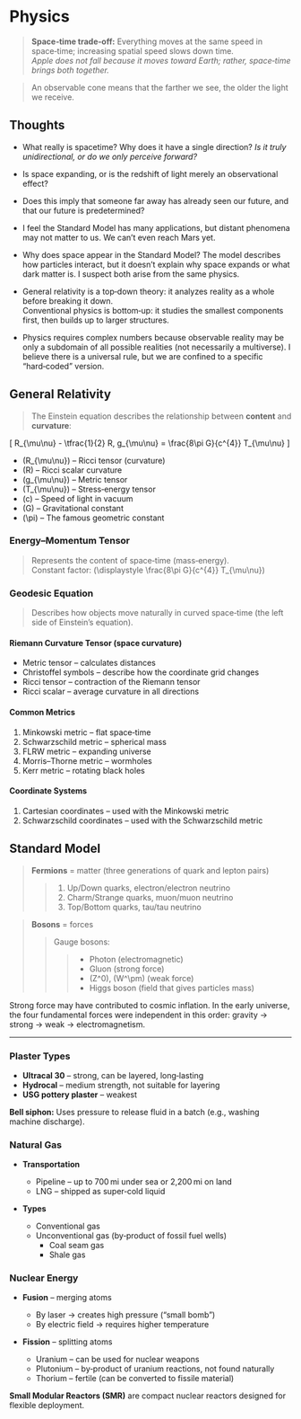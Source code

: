 # Physics

> **Space‑time trade‑off:** Everything moves at the same speed in space‑time; increasing spatial speed slows down time.  
> *Apple does not fall because it moves toward Earth; rather, space‑time brings both together.*

> An observable cone means that the farther we see, the older the light we receive.

## Thoughts

- What really is spacetime? Why does it have a single direction? *Is it truly unidirectional, or do we only perceive forward?*  
- Is space expanding, or is the redshift of light merely an observational effect?

- Does this imply that someone far away has already seen our future, and that our future is predetermined?

- I feel the Standard Model has many applications, but distant phenomena may not matter to us. We can’t even reach Mars yet.

- Why does space appear in the Standard Model? The model describes how particles interact, but it doesn’t explain why space expands or what dark matter is. I suspect both arise from the same physics.

- General relativity is a top‑down theory: it analyzes reality as a whole before breaking it down.  
  Conventional physics is bottom‑up: it studies the smallest components first, then builds up to larger structures.

- Physics requires complex numbers because observable reality may be only a subdomain of all possible realities (not necessarily a multiverse). I believe there is a universal rule, but we are confined to a specific “hard‑coded” version.

## General Relativity

> The Einstein equation describes the relationship between **content** and **curvature**:

\[
R_{\mu\nu} - \tfrac{1}{2} R\, g_{\mu\nu} = \frac{8\pi G}{c^{4}} T_{\mu\nu}
\]

- \(R_{\mu\nu}\) – Ricci tensor (curvature)  
- \(R\) – Ricci scalar curvature  
- \(g_{\mu\nu}\) – Metric tensor  
- \(T_{\mu\nu}\) – Stress‑energy tensor  
- \(c\) – Speed of light in vacuum  
- \(G\) – Gravitational constant  
- \(\pi\) – The famous geometric constant  

### Energy–Momentum Tensor
> Represents the content of space‑time (mass‑energy).  
Constant factor: \(\displaystyle \frac{8\pi G}{c^{4}} T_{\mu\nu}\)

### Geodesic Equation
> Describes how objects move naturally in curved space‑time (the left side of Einstein’s equation).

#### Riemann Curvature Tensor (space curvature)
- Metric tensor – calculates distances  
- Christoffel symbols – describe how the coordinate grid changes  
- Ricci tensor – contraction of the Riemann tensor  
- Ricci scalar – average curvature in all directions  

#### Common Metrics
1. Minkowski metric – flat space‑time  
2. Schwarzschild metric – spherical mass  
3. FLRW metric – expanding universe  
4. Morris–Thorne metric – wormholes  
5. Kerr metric – rotating black holes  

#### Coordinate Systems
1. Cartesian coordinates – used with the Minkowski metric  
2. Schwarzschild coordinates – used with the Schwarzschild metric  

## Standard Model

> **Fermions** = matter (three generations of quark and lepton pairs)  
>> 1. Up/Down quarks, electron/electron neutrino  
>> 2. Charm/Strange quarks, muon/muon neutrino  
>> 3. Top/Bottom quarks, tau/tau neutrino  

> **Bosons** = forces  
>> Gauge bosons:  
>>> - Photon (electromagnetic)  
>>> - Gluon (strong force)  
>>> - \(Z^0\), \(W^\pm\) (weak force)  
>>> - Higgs boson (field that gives particles mass)

Strong force may have contributed to cosmic inflation. In the early universe, the four fundamental forces were independent in this order: gravity → strong → weak → electromagnetism.

---

### Plaster Types
- **Ultracal 30** – strong, can be layered, long‑lasting  
- **Hydrocal** – medium strength, not suitable for layering  
- **USG pottery plaster** – weakest  

**Bell siphon:** Uses pressure to release fluid in a batch (e.g., washing machine discharge).

### Natural Gas
- **Transportation**
  - Pipeline – up to 700 mi under sea or 2,200 mi on land  
  - LNG – shipped as super‑cold liquid  

- **Types**
  - Conventional gas  
  - Unconventional gas (by‑product of fossil fuel wells)  
    - Coal seam gas  
    - Shale gas  

### Nuclear Energy
- **Fusion** – merging atoms  
  - By laser → creates high pressure (“small bomb”)  
  - By electric field → requires higher temperature  

- **Fission** – splitting atoms  
  - Uranium – can be used for nuclear weapons  
  - Plutonium – by‑product of uranium reactions, not found naturally  
  - Thorium – fertile (can be converted to fissile material)  

**Small Modular Reactors (SMR)** are compact nuclear reactors designed for flexible deployment.
